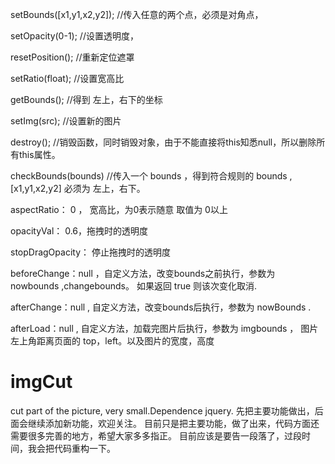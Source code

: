 
setBounds([x1,y1,x2,y2]);
//传入任意的两个点，必须是对角点，

setOpacity(0-1);
//设置透明度，

resetPosition();
//重新定位遮罩

setRatio(float);
//设置宽高比

getBounds();
//得到 左上，右下的坐标

setImg(src);
//设置新的图片

destroy();
//销毁函数，同时销毁对象，由于不能直接将this知悉null，所以删除所有this属性。

checkBounds(bounds)
//传入一个 bounds ，得到符合规则的 bounds ,[x1,y1,x2,y2] 必须为 左上，右下。


aspectRatio： 0 ， 宽高比，为0表示随意 取值为 0以上

opacityVal： 0.6，拖拽时的透明度

stopDragOpacity： 停止拖拽时的透明度

beforeChange：null ，自定义方法，改变bounds之前执行，参数为 nowbounds ,changebounds。 如果返回 true 则该次变化取消.

afterChange：null , 自定义方法，改变bounds后执行，参数为 nowBounds .

afterLoad：null , 自定义方法，加载完图片后执行，参数为 imgbounds ， 图片左上角距离页面的 top，left。以及图片的宽度，高度


# imgCut
cut part of the picture, very small.Dependence jquery.
先把主要功能做出，后面会继续添加新功能，欢迎关注。
目前只是把主要功能，做了出来，代码方面还需要很多完善的地方，希望大家多多指正。
目前应该是要告一段落了，过段时间，我会把代码重构一下。
